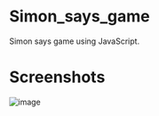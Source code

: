 # Simon_says_game

Simon says game using JavaScript.

# Screenshots

![image](https://github.com/user-attachments/assets/6dd2ad25-65bd-40fd-9f07-87d0feef4051)
